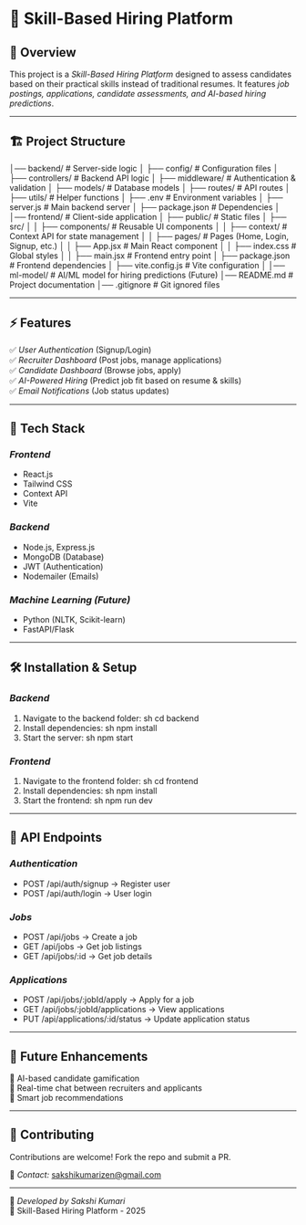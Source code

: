 # 🚀 Skill-Based Hiring Platform

## 📌 Overview

This project is a _Skill-Based Hiring Platform_ designed to assess candidates based on their practical skills instead of traditional resumes. It features _job postings, applications, candidate assessments, and AI-based hiring predictions_.

---

## 🏗 Project Structure

│── backend/ # Server-side logic
│ ├── config/ # Configuration files
│ ├── controllers/ # Backend API logic
│ ├── middleware/ # Authentication & validation
│ ├── models/ # Database models
│ ├── routes/ # API routes
│ ├── utils/ # Helper functions
│ ├── .env # Environment variables
│ ├── server.js # Main backend server
│ ├── package.json # Dependencies
│
│── frontend/ # Client-side application
│ ├── public/ # Static files
│ ├── src/
│ │ ├── components/ # Reusable UI components
│ │ ├── context/ # Context API for state management
│ │ ├── pages/ # Pages (Home, Login, Signup, etc.)
│ │ ├── App.jsx # Main React component
│ │ ├── index.css # Global styles
│ │ ├── main.jsx # Frontend entry point
│ ├── package.json # Frontend dependencies
│ ├── vite.config.js # Vite configuration
│
│── ml-model/ # AI/ML model for hiring predictions (Future)
│── README.md # Project documentation
│── .gitignore # Git ignored files

---

## ⚡ Features

✅ _User Authentication_ (Signup/Login)  
✅ _Recruiter Dashboard_ (Post jobs, manage applications)  
✅ _Candidate Dashboard_ (Browse jobs, apply)  
✅ _AI-Powered Hiring_ (Predict job fit based on resume & skills)  
✅ _Email Notifications_ (Job status updates)

---

## 🚀 Tech Stack

### _Frontend_

- React.js
- Tailwind CSS
- Context API
- Vite

### _Backend_

- Node.js, Express.js
- MongoDB (Database)
- JWT (Authentication)
- Nodemailer (Emails)

### _Machine Learning (Future)_

- Python (NLTK, Scikit-learn)
- FastAPI/Flask

---

## 🛠 Installation & Setup

### _Backend_

1. Navigate to the backend folder:
   sh
   cd backend
2. Install dependencies:
   sh
   npm install
3. Start the server:
   sh
   npm start

### _Frontend_

1. Navigate to the frontend folder:
   sh
   cd frontend
2. Install dependencies:
   sh
   npm install
3. Start the frontend:
   sh
   npm run dev

---

## 📌 API Endpoints

### _Authentication_

- POST /api/auth/signup → Register user
- POST /api/auth/login → User login

### _Jobs_

- POST /api/jobs → Create a job
- GET /api/jobs → Get job listings
- GET /api/jobs/:id → Get job details

### _Applications_

- POST /api/jobs/:jobId/apply → Apply for a job
- GET /api/jobs/:jobId/applications → View applications
- PUT /api/applications/:id/status → Update application status

---

## 📌 Future Enhancements

🚀 AI-based candidate gamification  
🚀 Real-time chat between recruiters and applicants  
🚀 Smart job recommendations

---

## 🤝 Contributing

Contributions are welcome! Fork the repo and submit a PR.

📩 _Contact:_ sakshikumarizen@gmail.com

---

🎯 _Developed by Sakshi Kumari_  
🚀 Skill-Based Hiring Platform - 2025
